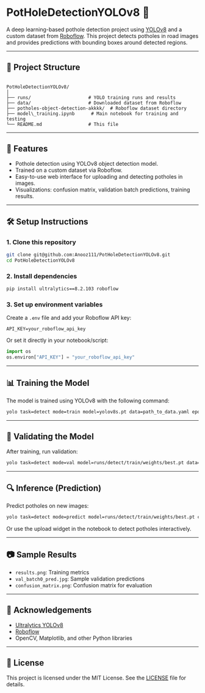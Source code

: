# PotHoleDetectionYOLOv8 🚧

A deep learning-based pothole detection project using [YOLOv8](https://github.com/ultralytics/ultralytics) and a custom dataset from [Roboflow](https://roboflow.com/). This project detects potholes in road images and provides predictions with bounding boxes around detected regions.

---

## 📂 Project Structure

```

PotHoleDetectionYOLOv8/
│
├── runs/                     # YOLO training runs and results
├── data/                     # Downloaded dataset from Roboflow
├── potholes-object-detection-akkkk/  # Roboflow dataset directory
├── model\_training.ipynb      # Main notebook for training and testing
└── README.md                 # This file

````

---

## 🚀 Features

- Pothole detection using YOLOv8 object detection model.
- Trained on a custom dataset via Roboflow.
- Easy-to-use web interface for uploading and detecting potholes in images.
- Visualizations: confusion matrix, validation batch predictions, training results.

---

## 🛠️ Setup Instructions

### 1. Clone this repository

```bash
git clone git@github.com:Anooz111/PotHoleDetectionYOLOv8.git
cd PotHoleDetectionYOLOv8
````

### 2. Install dependencies

```bash
pip install ultralytics==8.2.103 roboflow
```

### 3. Set up environment variables

Create a `.env` file and add your Roboflow API key:

```env
API_KEY=your_roboflow_api_key
```

Or set it directly in your notebook/script:

```python
import os
os.environ["API_KEY"] = "your_roboflow_api_key"
```

---

## 📊 Training the Model

The model is trained using YOLOv8 with the following command:

```bash
yolo task=detect mode=train model=yolov8s.pt data=path_to_data.yaml epochs=25 imgsz=800 plots=True
```

---

## 🧪 Validating the Model

After training, run validation:

```bash
yolo task=detect mode=val model=runs/detect/train/weights/best.pt data=path_to_data.yaml
```

---

## 🔍 Inference (Prediction)

Predict potholes on new images:

```bash
yolo task=detect mode=predict model=runs/detect/train/weights/best.pt conf=0.25 source=path_to_image_or_folder save=True
```

Or use the upload widget in the notebook to detect potholes interactively.

---

## 📷 Sample Results

* `results.png`: Training metrics
* `val_batch0_pred.jpg`: Sample validation predictions
* `confusion_matrix.png`: Confusion matrix for evaluation

---

## 🤝 Acknowledgements

* [Ultralytics YOLOv8](https://github.com/ultralytics/ultralytics)
* [Roboflow](https://roboflow.com/)
* OpenCV, Matplotlib, and other Python libraries

---

## 📄 License

This project is licensed under the MIT License. See the [LICENSE](LICENSE) file for details.

